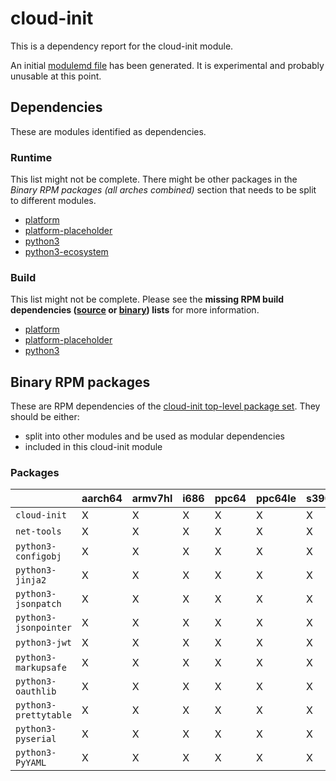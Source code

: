 # cloud-init
This is a dependency report for the cloud-init module.

An initial [modulemd file](cloud-init.yaml) has been generated. It is experimental and probably unusable at this point.
## Dependencies
These are modules identified as dependencies.
### Runtime
This list might not be complete. There might be other packages in the *Binary RPM packages (all arches combined)* section that needs to be split to different modules.
* [platform](../platform)
* [platform-placeholder](../platform-placeholder)
* [python3](../python3)
* [python3-ecosystem](../python3-ecosystem)
### Build
This list might not be complete.
Please see the **missing RPM build dependencies ([source](all/buildtime-source-packages-short.txt) or [binary](all/buildtime-binary-packages-short.txt)) lists** for more information.
* [platform](../platform)
* [platform-placeholder](../platform-placeholder)
* [python3](../python3)
## Binary RPM packages
These are RPM dependencies of the [cloud-init top-level package set](cloud-init.csv). They should be either:
* split into other modules and be used as modular dependencies
* included in this cloud-init module
### Packages
| |aarch64 |armv7hl |i686 |ppc64 |ppc64le |s390x |x86_64 |
|---|---|---|---|---|---|---|---|
| `cloud-init` | X | X | X | X | X | X | X |
| `net-tools` | X | X | X | X | X | X | X |
| `python3-configobj` | X | X | X | X | X | X | X |
| `python3-jinja2` | X | X | X | X | X | X | X |
| `python3-jsonpatch` | X | X | X | X | X | X | X |
| `python3-jsonpointer` | X | X | X | X | X | X | X |
| `python3-jwt` | X | X | X | X | X | X | X |
| `python3-markupsafe` | X | X | X | X | X | X | X |
| `python3-oauthlib` | X | X | X | X | X | X | X |
| `python3-prettytable` | X | X | X | X | X | X | X |
| `python3-pyserial` | X | X | X | X | X | X | X |
| `python3-PyYAML` | X | X | X | X | X | X | X |
